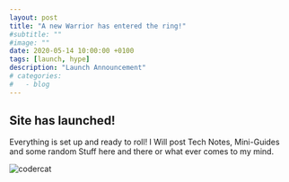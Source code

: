 ```yaml
---
layout: post
title: "A new Warrior has entered the ring!"
#subtitle: ""
#image: ""
date: 2020-05-14 10:00:00 +0100
tags: [launch, hype]
description: "Launch Announcement"
# categories:
#   - blog
---
```


## Site has launched!

Everything is set up and ready to roll!
I Will post Tech Notes, Mini-Guides and some random Stuff here and there or what ever comes to my mind.

<img src="https://octodex.github.com/images/codercat.jpg" alt="codercat">
